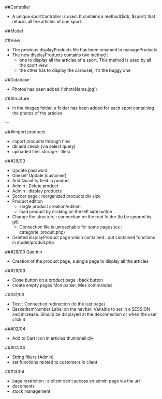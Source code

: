 ##Controller
* A unique sportController is used. It contains a method($db, $sport) that returns all the articles of one sport.

##Model

##View
* The previous displayProducts file has been renamed to manageProducts
* The new displayProducts contains two method : 
	* one to display all the articles of a sport. This method is used by all the sport view
	* the other has to display the carousel, it's the buggy one

##Database
* Photos has been added ('photoName.jpg')

##Structure
* In the images folder, a folder has been added for each sport containing the photos of the articles


--

###Import products
* import products through files
* db add check (via select query)
* 	uploaded files storage : files/

###28/03
* Update password
* Oneself Update (customer)
* Add Quantity field in product
* Admin : Delete product
* Admin : display products
* Soccer page : reorganized products div size
* Product edition 
	* single product creation/edition
	* load product by clicking on the left side button
* Change the structure : connection on the root folder (to be ignored by git)
	* Connection file is unreachable for some pages (ex : categorie_produit.php)
* Deleted displayProduct page which contained : put contained functions in model/produit.php

###28/03 Quentin
* Creation of the product page, a single page to display all the articles


###29/03
* Close button on a product page : back button
* create empty pages Mon panier, Mes commandes

###31/03
* Test : Connection redirection (to the last page)
* BasketItemNumber Label on the navbar: Variable to set in a SESSION and increase. Should be displayed at the deconnection or when the user click it


###02/04
* Add to Cart icon in articles thumbnail div

###07/04
* String filters (Admin)
* set functions related to customers in client

###13/04
* page restriction : a client can't access an admin page via the url
* documents
* stock management
